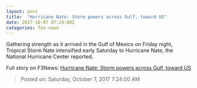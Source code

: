 ```yaml
---
layout: post
title:  "Hurricane Nate: Storm powers across Gulf, toward US"
date: 2017-10-07 07:24:00Z
categories: fox-news
---
```


Gathering strength as it arrived in the Gulf of Mexico on Friday night, Tropical Storm Nate intensified early Saturday to Hurricane Nate, the National Hurricane Center reported.


Full story on F3News: [Hurricane Nate: Storm powers across Gulf, toward US](http://www.f3nws.com/n/jzReyG)

> Posted on: Saturday, October 7, 2017 7:24:00 AM
